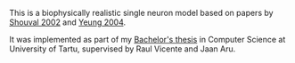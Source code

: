 This is a biophysically realistic single neuron model based on papers by [Shouval 2002](www.pnas.org/cgi/doi/10.1073/pnas.152343099) and [Yeung 2004](http://www.pnas.org/cgi/doi/10.1073/pnas.0405555101).

It was implemented as part of my [Bachelor's thesis](https://pungas.ee/files/BSc_thesis.pdf) in Computer Science at University of Tartu, supervised by Raul Vicente and Jaan Aru.
